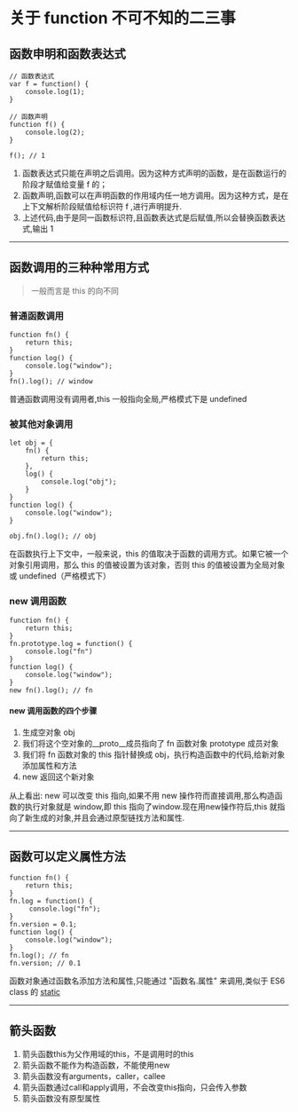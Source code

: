 
# 关于 function 不可不知的二三事

## 函数申明和函数表达式

```
// 函数表达式
var f = function() {
    console.log(1);  
}

// 函数声明
function f() {
    console.log(2);
}

f(); // 1
```

1. 函数表达式只能在声明之后调用。因为这种方式声明的函数，是在函数运行的阶段才赋值给变量 f 的；
2. 函数声明,函数可以在声明函数的作用域内任一地方调用。因为这种方式，是在上下文解析阶段赋值给标识符 f ,进行声明提升.
3. 上述代码,由于是同一函数标识符,且函数表达式是后赋值,所以会替换函数表达式,输出 1

------

## 函数调用的三种种常用方式
> 一般而言是 this 的向不同

### 普通函数调用

```
function fn() {
    return this;
}
function log() {
    console.log("window");
}
fn().log(); // window

```

普通函数调用没有调用者,this 一般指向全局,严格模式下是 undefined

### 被其他对象调用

```
let obj = {
    fn() {
        return this;
    },
    log() {
        console.log("obj");
    }
}
function log() {
    console.log("window");
}

obj.fn().log(); // obj
```

在函数执行上下文中，一般来说，this 的值取决于函数的调用方式。如果它被一个对象引用调用，那么 this 的值被设置为该对象，否则 this 的值被设置为全局对象或 undefined（严格模式下）


### new 调用函数

``` 
function fn() {
    return this;
}
fn.prototype.log = function() {
    console.log("fn")
}
function log() {
    console.log("window");
}
new fn().log(); // fn
```

#### new 调用函数的四个步骤
1. 生成空对象 obj
2. 我们将这个空对象的__proto__成员指向了 fn 函数对象 prototype 成员对象
3. 我们将 fn 函数对象的 this 指针替换成 obj，执行构造函数中的代码,给新对象添加属性和方法
4. new 返回这个新对象

从上看出: new 可以改变 this 指向,如果不用 new 操作符而直接调用,那么构造函数的执行对象就是 window,即 this 指向了window.现在用new操作符后,this 就指向了新生成的对象,并且会通过原型链找方法和属性.

------

## 函数可以定义属性方法

```
function fn() {
    return this;
}
fn.log = function() {
     console.log("fn");
}
fn.version = 0.1;
function log() {
    console.log("window");
}
fn.log(); // fn
fn.version; // 0.1
```

函数对象通过函数名添加方法和属性,只能通过 "函数名.属性" 来调用,类似于 ES6 class 的 [static](https://www.tomz.club/blog/md/Browser/JavaScript/2020-04/191202.md)

------

## 箭头函数
1. 箭头函数this为父作用域的this，不是调用时的this
2. 箭头函数不能作为构造函数，不能使用new
3. 箭头函数没有arguments，caller，callee
4. 箭头函数通过call和apply调用，不会改变this指向，只会传入参数
5. 箭头函数没有原型属性
